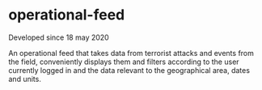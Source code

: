 # operational-feed

Developed since 18 may 2020

An operational feed that takes data from terrorist attacks and events from the field, 
conveniently displays them and filters according to the user currently logged in and the data relevant to the geographical area, dates and units.
